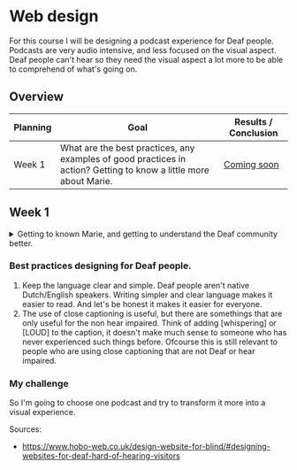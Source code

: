 # Web design
For this course I will be designing a podcast experience for Deaf people. Podcasts are very audio intensive, and less focused on the visual aspect. Deaf people can't hear so they need the visual aspect a lot more to be able to comprehend of what's going on.

## Overview
| Planning | Goal | Results / Conclusion |
|---|---|---|
| Week 1 | What are the best practices, any examples of good practices in action? Getting to know a little more about Marie. | [Coming soon](#) 

## Week 1
<details>
  <summary>Getting to known Marie, and getting to understand the Deaf community better.</summary>
  
  ### Chatting with Marie
  So first we met with Marie through bongo, a web app for facetiming and presenting your screen. Everyone asked some questsions to get to understand the situation a little better.
  
  I barely needed to get used to the fact that there is a translator speaking. They did such a good job that it really looked like you were talking to Marie herself, a very cool experience (never did that before)!
  
  Some highlighters I picked up out of this conversation:
  - Marie's native tongue is dutch sign language, she is fluent in Dutch & English (as far as I could understand). She had no trouble reading texts. 
  - Sign language is a whole other language than textual. It would be the same as comparing Chinese with Dutch. Without being able to speak it you have to resort back to basic gestures that are universal. 
  - Marie uses an app called 'Tolk contact' when she needs to make a call. Being called is super annoying for her since she can't do anything with it. When she makes a call she uses the Tolk contact app who will be her voice and translates what is being said back to Marie in sign language with video.
  - Marie is just like us, only 'listens' to podcasts she is truly interested in. But they must truly capture her attention to read the transcript does she want to read it. 
  - She reads emotion out of people's facial expressions, they are very important.
  - Marie watches movies & series just like us, the only difference being she can't hear them ofcourse.
  - In movies she sometimes has a hard time distinguishing the different characters from each other, since the subtitles don't show who is talking.
  - If the subtitles are out of sync with the video it's super hard to understand what's going on.
  - Comic books are a good example in how you can express emotion/sounds better in a visual way. 
 
</details>

### Best practices designing for Deaf people.
1. Keep the language clear and simple. Deaf people aren't native Dutch/English speakers. Writing simpler and clear language makes it easier to read. And let's be honest it makes it easier for everyone.
2. The use of close captioning is useful, but there are somethings that are only useful for the non hear impaired. Think of adding [whispering] or [LOUD] to the caption, it doesn't make much sense to someone who has never experienced such things before. Ofcourse this is still relevant to people who are using close captioning that are not Deaf or hear impaired.

### My challenge
So I'm going to choose one podcast and try to transform it more into a visual experience.

Sources: 
- https://www.hobo-web.co.uk/design-website-for-blind/#designing-websites-for-deaf-hard-of-hearing-visitors
